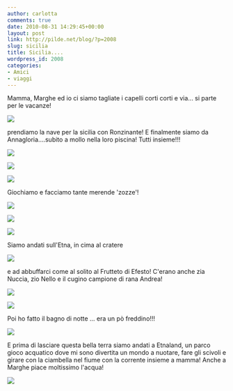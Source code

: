 ```yaml
---
author: carlotta
comments: true
date: 2010-08-31 14:29:45+00:00
layout: post
link: http://pilde.net/blog/?p=2008
slug: sicilia
title: Sicilia....
wordpress_id: 2008
categories:
- Amici
- viaggi
---
```


Mamma, Marghe ed io ci siamo tagliate i capelli corti corti e via... si parte per le vacanze! 

![]({{baseurl}}/uploads/2010/08/nave.jpg)




prendiamo la nave per la sicilia con Ronzinante! E finalmente siamo da Annagloria....subito a mollo nella loro piscina! Tutti insieme!!!

![]({{baseurl}}/uploads/2010/08/piscina_noi.jpg)




![]({{baseurl}}/uploads/2010/08/piscina_loro.jpg)




![]({{baseurl}}/uploads/2010/08/piscina2.jpg)




Giochiamo e facciamo tante merende 'zozze'!

![]({{baseurl}}/uploads/2010/08/mati_zozza1.jpg)




![]({{baseurl}}/uploads/2010/08/matteo_zozzo.jpg)




![]({{baseurl}}/uploads/2010/08/marghe_zozza.jpg)




Siamo andati sull'Etna, in cima al cratere 

![]({{baseurl}}/uploads/2010/08/etna.jpg)




e ad abbuffarci come al solito al Frutteto di Efesto! C'erano anche zia Nuccia, zio Nello e il cugino campione di rana Andrea!

![]({{baseurl}}/uploads/2010/08/etna_pranzo_zia.jpg)




![]({{baseurl}}/uploads/2010/08/etna_pranzo_tutti.jpg)




Poi ho fatto il bagno di notte ... era un pò freddino!!!

![]({{baseurl}}/uploads/2010/08/piscina_notte.jpg)




E prima di lasciare questa bella terra siamo andati a Etnaland, un parco gioco acquatico dove mi sono divertita un mondo a nuotare, fare gli scivoli e girare con la ciambella nel fiume con la corrente insieme a mamma! Anche a Marghe piace moltissimo l'acqua!

![]({{baseurl}}/uploads/2010/08/etnaland.jpg)



